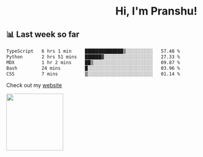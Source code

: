 <div align="right" >
   
   <H1>Hi, I'm Pranshu!</H1>

</div>

## 📊 Last week so far
<!--START_SECTION:waka-->

```txt
TypeScript   6 hrs 1 min     ██████████████▒░░░░░░░░░░   57.48 %
Python       2 hrs 51 mins   ██████▓░░░░░░░░░░░░░░░░░░   27.33 %
MDX          1 hr 2 mins     ██▒░░░░░░░░░░░░░░░░░░░░░░   09.87 %
Bash         24 mins         █░░░░░░░░░░░░░░░░░░░░░░░░   03.96 %
CSS          7 mins          ▒░░░░░░░░░░░░░░░░░░░░░░░░   01.14 %
```

<!--END_SECTION:waka-->

Check out my [website](https://pranshu05.vercel.app)

<img align="left" width="150" src="https://user-images.githubusercontent.com/70943732/209951571-93b7afe5-f523-4683-b725-5d94b287e94e.png">


